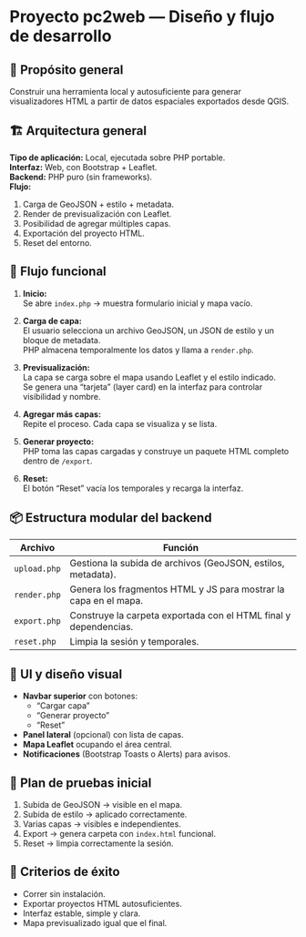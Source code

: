 # Proyecto pc2web — Diseño y flujo de desarrollo

## 🎯 Propósito general

Construir una herramienta local y autosuficiente para generar visualizadores HTML a partir de datos espaciales exportados desde QGIS.

## 🏗️ Arquitectura general

**Tipo de aplicación:** Local, ejecutada sobre PHP portable.  
**Interfaz:** Web, con Bootstrap + Leaflet.  
**Backend:** PHP puro (sin frameworks).  
**Flujo:**  
1. Carga de GeoJSON + estilo + metadata.  
2. Render de previsualización con Leaflet.  
3. Posibilidad de agregar múltiples capas.  
4. Exportación del proyecto HTML.  
5. Reset del entorno.

## 🧠 Flujo funcional

1. **Inicio:**  
   Se abre `index.php` → muestra formulario inicial y mapa vacío.

2. **Carga de capa:**  
   El usuario selecciona un archivo GeoJSON, un JSON de estilo y un bloque de metadata.  
   PHP almacena temporalmente los datos y llama a `render.php`.

3. **Previsualización:**  
   La capa se carga sobre el mapa usando Leaflet y el estilo indicado.  
   Se genera una “tarjeta” (layer card) en la interfaz para controlar visibilidad y nombre.

4. **Agregar más capas:**  
   Repite el proceso. Cada capa se visualiza y se lista.

5. **Generar proyecto:**  
   PHP toma las capas cargadas y construye un paquete HTML completo dentro de `/export`.

6. **Reset:**  
   El botón “Reset” vacía los temporales y recarga la interfaz.

## 📦 Estructura modular del backend

| Archivo | Función |
|----------|----------|
| `upload.php` | Gestiona la subida de archivos (GeoJSON, estilos, metadata). |
| `render.php` | Genera los fragmentos HTML y JS para mostrar la capa en el mapa. |
| `export.php` | Construye la carpeta exportada con el HTML final y dependencias. |
| `reset.php` | Limpia la sesión y temporales. |

## 🎨 UI y diseño visual

- **Navbar superior** con botones:
  - “Cargar capa”
  - “Generar proyecto”
  - “Reset”
- **Panel lateral** (opcional) con lista de capas.
- **Mapa Leaflet** ocupando el área central.
- **Notificaciones** (Bootstrap Toasts o Alerts) para avisos.

## 🧪 Plan de pruebas inicial

1. Subida de GeoJSON → visible en el mapa.  
2. Subida de estilo → aplicado correctamente.  
3. Varias capas → visibles e independientes.  
4. Export → genera carpeta con `index.html` funcional.  
5. Reset → limpia correctamente la sesión.

## 🧭 Criterios de éxito

- Correr sin instalación.
- Exportar proyectos HTML autosuficientes.
- Interfaz estable, simple y clara.
- Mapa previsualizado igual que el final.
